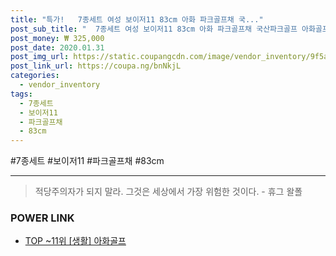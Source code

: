 ```yaml
--- 
title: "특가!   7종세트 여성 보이저11 83cm 아화 파크골프채 국..." 
post_sub_title: "  7종세트 여성 보이저11 83cm 아화 파크골프채 국산파크골프 아화골프" 
post_money: ₩ 325,000 
post_date: 2020.01.31 
post_img_url: https://static.coupangcdn.com/image/vendor_inventory/9f5a/06132b0b57cef926aaca8eb336fbe5126349a7c33d4acd6f742a8c3ff8a5.jpg 
post_link_url: https://coupa.ng/bnNkjL 
categories: 
  - vendor_inventory 
tags: 
  - 7종세트 
  - 보이저11 
  - 파크골프채 
  - 83cm 
--- 
```

  #7종세트 #보이저11 #파크골프채 #83cm 
<hr> 

> 적당주의자가 되지 말라. 그것은 세상에서 가장 위험한 것이다. - 휴그 왈폴 


### POWER LINK

* <a href="https://blog.naver.com/an0733/221791223325" target="_blank"> TOP ~11위 [생활] 아화골프</a>
